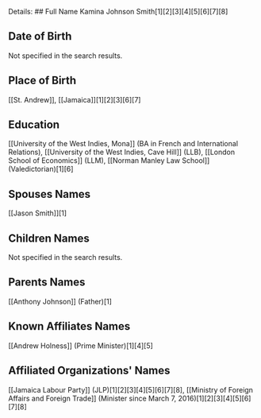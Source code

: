 Details: ## Full Name
Kamina Johnson Smith[1][2][3][4][5][6][7][8]

## Date of Birth
Not specified in the search results.

## Place of Birth
[[St. Andrew]], [[Jamaica]][1][2][3][6][7]

## Education
[[University of the West Indies, Mona]] (BA in French and International Relations),
[[University of the West Indies, Cave Hill]] (LLB),
[[London School of Economics]] (LLM),
[[Norman Manley Law School]] (Valedictorian)[1][6]

## Spouses Names
[[Jason Smith]][1]

## Children Names
Not specified in the search results.

## Parents Names
[[Anthony Johnson]] (Father)[1]

## Known Affiliates Names
[[Andrew Holness]] (Prime Minister)[1][4][5]

## Affiliated Organizations' Names
[[Jamaica Labour Party]] (JLP)[1][2][3][4][5][6][7][8],
[[Ministry of Foreign Affairs and Foreign Trade]] (Minister since March 7, 2016)[1][2][3][4][5][6][7][8]

